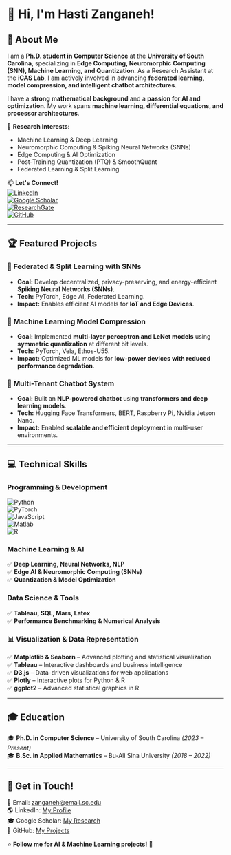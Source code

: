 # 👋 Hi, I'm Hasti Zanganeh!

## 🚀 About Me
I am a **Ph.D. student in Computer Science** at the **University of South Carolina**, specializing in **Edge Computing, Neuromorphic Computing (SNN), Machine Learning, and Quantization**. As a Research Assistant at the **iCAS Lab**, I am actively involved in advancing **federated learning, model compression, and intelligent chatbot architectures**.

I have a **strong mathematical background** and a **passion for AI and optimization**. My work spans **machine learning, differential equations, and processor architectures**.

🔬 **Research Interests:**  
- Machine Learning & Deep Learning  
- Neuromorphic Computing & Spiking Neural Networks (SNNs)  
- Edge Computing & AI Optimization  
- Post-Training Quantization (PTQ) & SmoothQuant  
- Federated Learning & Split Learning  

📫 **Let's Connect!**  
[![LinkedIn](https://img.shields.io/badge/LinkedIn-Profile-blue?logo=linkedin)](https://www.linkedin.com/in/me/)  
[![Google Scholar](https://img.shields.io/badge/Google_Scholar-Research-green?logo=googlescholar)](https://scholar.google.com/citations?hl=en&user=_UgSaXUAAAAJ)  
[![ResearchGate](https://img.shields.io/badge/ResearchGate-Profile-blue?logo=researchgate)](https://www.researchgate.net/profile/Hasti-Zanganeh/research)  
[![GitHub](https://img.shields.io/badge/GitHub-Profile-black?logo=github)](https://github.com/Hasti-zanganeh)  

---

## 🏆 Featured Projects
### 🔹 **Federated & Split Learning with SNNs**
- **Goal:** Develop decentralized, privacy-preserving, and energy-efficient **Spiking Neural Networks (SNNs)**.  
- **Tech:** PyTorch, Edge AI, Federated Learning.  
- **Impact:** Enables efficient AI models for **IoT and Edge Devices**.  

### 🔹 **Machine Learning Model Compression**
- **Goal:** Implemented **multi-layer perceptron and LeNet models** using **symmetric quantization** at different bit levels.  
- **Tech:** PyTorch, Vela, Ethos-U55.  
- **Impact:** Optimized ML models for **low-power devices with reduced performance degradation**.  

### 🔹 **Multi-Tenant Chatbot System**
- **Goal:** Built an **NLP-powered chatbot** using **transformers and deep learning models**.  
- **Tech:** Hugging Face Transformers, BERT, Raspberry Pi, Nvidia Jetson Nano.  
- **Impact:** Enabled **scalable and efficient deployment** in multi-user environments.  

---

## 💻 Technical Skills
### **Programming & Development**
![Python](https://img.shields.io/badge/Python-blue?logo=python)  
![PyTorch](https://img.shields.io/badge/PyTorch-orange?logo=pytorch)  
![JavaScript](https://img.shields.io/badge/JavaScript-yellow?logo=javascript)  
![Matlab](https://img.shields.io/badge/Matlab-red?logo=mathworks)  
![R](https://img.shields.io/badge/R-blue?logo=r)  

### **Machine Learning & AI**
✅ **Deep Learning, Neural Networks, NLP**  
✅ **Edge AI & Neuromorphic Computing (SNNs)**  
✅ **Quantization & Model Optimization**  

### **Data Science & Tools**
✅ **Tableau, SQL, Mars, Latex**  
✅ **Performance Benchmarking & Numerical Analysis**  

### **📊 Visualization & Data Representation**
✅ **Matplotlib & Seaborn** – Advanced plotting and statistical visualization  
✅ **Tableau** – Interactive dashboards and business intelligence  
✅ **D3.js** – Data-driven visualizations for web applications  
✅ **Plotly** – Interactive plots for Python & R  
✅ **ggplot2** – Advanced statistical graphics in R  

---

## 🎓 Education
🎓 **Ph.D. in Computer Science** – University of South Carolina *(2023 – Present)*  
🎓 **B.Sc. in Applied Mathematics** – Bu-Ali Sina University *(2018 – 2022)*  

---

## 📩 Get in Touch!
📧 Email: [zanganeh@email.sc.edu](mailto:zanganeh@email.sc.edu)  
🌎 LinkedIn: [My Profile](https://www.linkedin.com/in/me/)  
🎓 Google Scholar: [My Research](https://scholar.google.com/citations?hl=en&user=_UgSaXUAAAAJ)  
📂 GitHub: [My Projects](https://github.com/Hasti-zanganeh)  

⭐ **Follow me for AI & Machine Learning projects!** 🚀  
